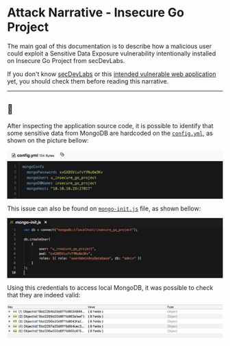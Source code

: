 # Attack Narrative - Insecure Go Project

The main goal of this documentation is to describe how a malicious user could exploit a Sensitive Data Exposure vulnerability intentionally installed on Insecure Go Project from secDevLabs.

If you don't know [secDevLabs](https://github.com/globocom/secDevLabs) or this [intended vulnerable web application](https://github.com/globocom/secDevLabs/tree/master/owasp-top10-2017-apps/a3/insecure-go-project) yet, you should check them before reading this narrative.

----

## 👀

After inspecting the application source code, it is possible to identify that some sensitive data from MongoDB are hardcoded on the [`config.yml`](../app/config.yml), as shown on the picture bellow:

<img src="attack-1.png" align="center"/>

This issue can also be found on [`mongo-init.js`](../deployments/mongo-init.js) file, as shown bellow:

<img src="attack-2.png" align="center"/>

Using this credentials to access local MongoDB, it was possible to check that they are indeed valid: 

<img src="attack-3.png" align="center"/>